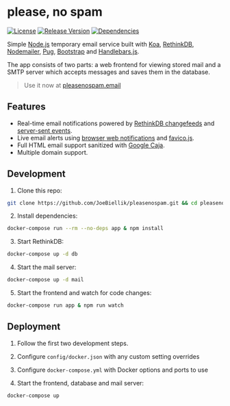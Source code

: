 # please, no spam
[![License](https://img.shields.io/github/license/JoeBiellik/pleasenospam.svg)](LICENSE.md)
[![Release Version](https://img.shields.io/github/release/JoeBiellik/pleasenospam.svg)](https://github.com/JoeBiellik/pleasenospam/releases)
[![Dependencies](https://img.shields.io/david/JoeBiellik/pleasenospam.svg)](https://david-dm.org/JoeBiellik/pleasenospam)

Simple [Node.js](https://nodejs.org/) temporary email service built with [Koa](https://koajs.com/), [RethinkDB](https://rethinkdb.com/), [Nodemailer](https://nodemailer.com/), [Pug](https://pugjs.org/), [Bootstrap](https://getbootstrap.com/) and [Handlebars.js](https://handlebarsjs.com/).

The app consists of two parts: a web frontend for viewing stored mail and a SMTP server which accepts messages and saves them in the database.

> Use it now at [pleasenospam.email](https://pleasenospam.email/)

## Features
* Real-time email notifications powered by [RethinkDB changefeeds](https://rethinkdb.com/docs/changefeeds/javascript/) and [server-sent events](https://developer.mozilla.org/docs/Web/API/Server-sent_events).
* Live email alerts using [browser web notifications](https://developer.mozilla.org/docs/Web/API/Notifications_API) and [favico.js](http://lab.ejci.net/favico.js/).
* Full HTML email support sanitized with [Google Caja](https://developers.google.com/caja/).
* Multiple domain support.

## Development
1. Clone this repo:
  ```sh
  git clone https://github.com/JoeBiellik/pleasenospam.git && cd pleasenospam
  ```

2. Install dependencies:
  ```sh
  docker-compose run --rm --no-deps app & npm install
  ```

3. Start RethinkDB:
  ```sh
  docker-compose up -d db
  ```

4. Start the mail server:
  ```sh
  docker-compose up -d mail
  ```

5. Start the frontend and watch for code changes:
  ```sh
  docker-compose run app & npm run watch
  ```

## Deployment
1. Follow the first two development steps.

2. Configure `config/docker.json` with any custom setting overrides

3. Configure `docker-compose.yml` with Docker options and ports to use

4. Start the frontend, database and mail server:
  ```sh
  docker-compose up
  ```
